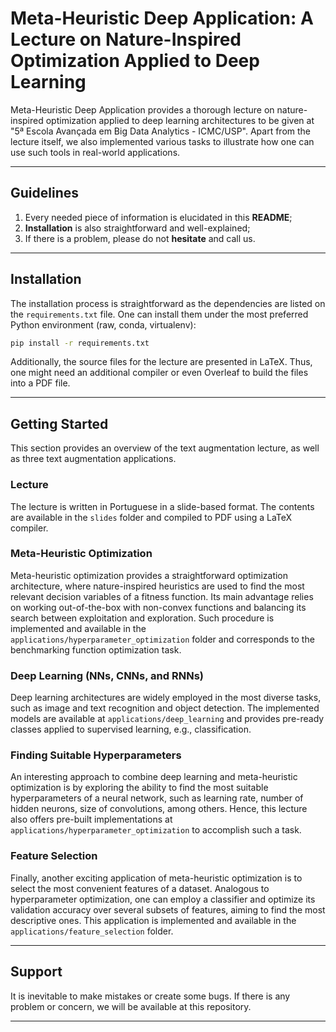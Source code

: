# Meta-Heuristic Deep Application: A Lecture on Nature-Inspired Optimization Applied to Deep Learning

Meta-Heuristic Deep Application provides a thorough lecture on nature-inspired optimization applied to deep learning architectures to be given at "5ª Escola Avançada em Big Data Analytics - ICMC/USP". Apart from the lecture itself, we also implemented various tasks to illustrate how one can use such tools in real-world applications.

---

## Guidelines

1. Every needed piece of information is elucidated in this **README**;
2. **Installation** is also straightforward and well-explained;
3. If there is a problem, please do not **hesitate** and call us.

---

## Installation

The installation process is straightforward as the dependencies are listed on the `requirements.txt` file. One can install them under the most preferred Python environment (raw, conda, virtualenv):

```bash
pip install -r requirements.txt
```

Additionally, the source files for the lecture are presented in LaTeX. Thus, one might need an additional compiler or even Overleaf to build the files into a PDF file.

---

## Getting Started

This section provides an overview of the text augmentation lecture, as well as three text augmentation applications.

### Lecture

The lecture is written in Portuguese in a slide-based format. The contents are available in the `slides` folder and compiled to PDF using a LaTeX compiler.

### Meta-Heuristic Optimization

Meta-heuristic optimization provides a straightforward optimization architecture, where nature-inspired heuristics are used to find the most relevant decision variables of a fitness function. Its main advantage relies on working out-of-the-box with non-convex functions and balancing its search between exploitation and exploration. Such procedure is implemented and available in the `applications/hyperparameter_optimization` folder and corresponds to the benchmarking function optimization task.

### Deep Learning (NNs, CNNs, and RNNs)

Deep learning architectures are widely employed in the most diverse tasks, such as image and text recognition and object detection. The implemented models are available at `applications/deep_learning` and provides pre-ready classes applied to supervised learning, e.g., classification.

### Finding Suitable Hyperparameters

An interesting approach to combine deep learning and meta-heuristic optimization is by exploring the ability to find the most suitable hyperparameters of a neural network, such as learning rate, number of hidden neurons, size of convolutions, among others. Hence, this lecture also offers pre-built implementations at `applications/hyperparameter_optimization` to accomplish such a task.

### Feature Selection

Finally, another exciting application of meta-heuristic optimization is to select the most convenient features of a dataset. Analogous to hyperparameter optimization, one can employ a classifier and optimize its validation accuracy over several subsets of features, aiming to find the most descriptive ones. This application is implemented and available in the `applications/feature_selection` folder.

---

## Support

It is inevitable to make mistakes or create some bugs. If there is any problem or concern, we will be available at this repository.

---
